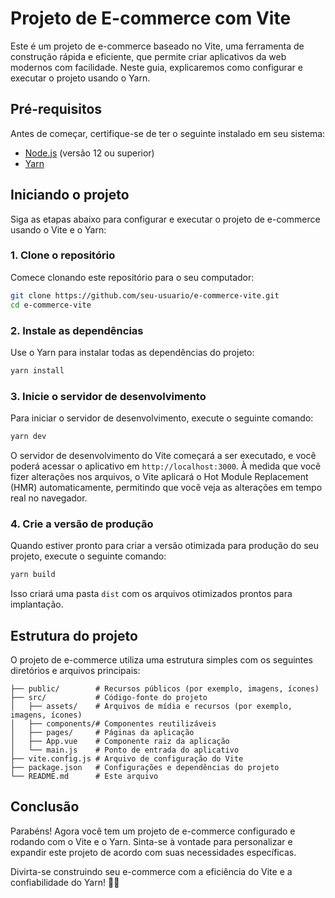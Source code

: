# Projeto de E-commerce com Vite

Este é um projeto de e-commerce baseado no Vite, uma ferramenta de construção rápida e eficiente, que permite criar aplicativos da web modernos com facilidade. Neste guia, explicaremos como configurar e executar o projeto usando o Yarn.

## Pré-requisitos

Antes de começar, certifique-se de ter o seguinte instalado em seu sistema:

- [Node.js](https://nodejs.org) (versão 12 ou superior)
- [Yarn](https://yarnpkg.com/getting-started/install)

## Iniciando o projeto

Siga as etapas abaixo para configurar e executar o projeto de e-commerce usando o Vite e o Yarn:

### 1. Clone o repositório

Comece clonando este repositório para o seu computador:

```bash
git clone https://github.com/seu-usuario/e-commerce-vite.git
cd e-commerce-vite
```

### 2. Instale as dependências

Use o Yarn para instalar todas as dependências do projeto:

```bash
yarn install
```

### 3. Inicie o servidor de desenvolvimento

Para iniciar o servidor de desenvolvimento, execute o seguinte comando:

```bash
yarn dev
```

O servidor de desenvolvimento do Vite começará a ser executado, e você poderá acessar o aplicativo em `http://localhost:3000`. À medida que você fizer alterações nos arquivos, o Vite aplicará o Hot Module Replacement (HMR) automaticamente, permitindo que você veja as alterações em tempo real no navegador.

### 4. Crie a versão de produção

Quando estiver pronto para criar a versão otimizada para produção do seu projeto, execute o seguinte comando:

```bash
yarn build
```

Isso criará uma pasta `dist` com os arquivos otimizados prontos para implantação.

## Estrutura do projeto

O projeto de e-commerce utiliza uma estrutura simples com os seguintes diretórios e arquivos principais:

```
├── public/        # Recursos públicos (por exemplo, imagens, ícones)
├── src/           # Código-fonte do projeto
│   ├── assets/    # Arquivos de mídia e recursos (por exemplo, imagens, ícones)
│   ├── components/# Componentes reutilizáveis
│   ├── pages/     # Páginas da aplicação
│   ├── App.vue    # Componente raiz da aplicação
│   └── main.js    # Ponto de entrada do aplicativo
├── vite.config.js # Arquivo de configuração do Vite
├── package.json   # Configurações e dependências do projeto
└── README.md      # Este arquivo
```

## Conclusão

Parabéns! Agora você tem um projeto de e-commerce configurado e rodando com o Vite e o Yarn. Sinta-se à vontade para personalizar e expandir este projeto de acordo com suas necessidades específicas.

Divirta-se construindo seu e-commerce com a eficiência do Vite e a confiabilidade do Yarn! 🛒🚀
